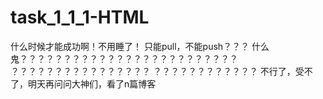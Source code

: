 # task_1_1_1-HTML
什么时候才能成功啊！不用睡了！
只能pull，不能push？？？
什么鬼？？？？？？？？？？？？？？？？？？？？？？？？？
？？？？？？？？？？？？？？？？
？？？？？？？？？？？？
不行了，受不了，明天再问问大神们，看了n篇博客
